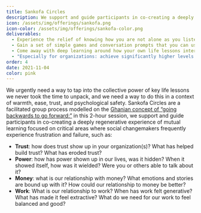 ```yaml
---
title: Sankofa Circles
description: We support and guide participants in co-creating a deeply regenerative experience of mutual learning.
icon: /assets/img/offerings/sankofa.png
icon-color: /assets/img/offerings/sankofa-color.png
deliverables:
  - Experience the relief of knowing how you are not alone as you listen to others share their struggles and learnings.
  - Gain a set of simple games and conversation prompts that you can use to weave the practice of “looking forward to look back” into your personal and professional lives.
  - Come away with deep learning around how your own life lessons interweave with others’ experiences. 
  - "Especially for organizations: achieve significantly higher levels of embodied mutual trust in your team."
order: 4
date: 2021-11-04
color: pink
---
```


We urgently need a way to tap into the collective power of key life lessons we never took the time to unpack, and we need a way to do this in a context of warmth, ease, trust, and psychological safety. Sankofa Circles are a facilitated group process modelled on the [Ghanian concept of “going backwards to go forward:”](https://www.berea.edu/cgwc/the-power-of-sankofa/) in this 2-hour session, we support and guide participants in co-creating a deeply regenerative experience of mutual learning focused on critical areas where social changemakers frequently experience frustration and failure, such as: 

- **Trust**: how does trust show up in your organization(s)? What has helped build trust? What has eroded trust?
- **Power**: how has power shown up in our lives, was it hidden? When it showed itself, how was it wielded? Were you or others able to talk about it? 
- **Money**: what is our relationship with money? What emotions and stories are bound up with it? How could our relationship to money be better?
- **Work**: What is our relationship to work? When has work felt generative? What has made it feel extractive? What do we need for our work to feel balanced and good?
